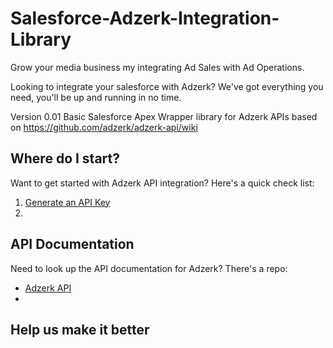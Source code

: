 Salesforce-Adzerk-Integration-Library
=====================================

Grow your media business my integrating Ad Sales with Ad Operations.

Looking to integrate your salesforce with Adzerk? We've got everything you need, you'll be up and running in no time.

Version 0.01
Basic Salesforce Apex Wrapper library for Adzerk APIs based on https://github.com/adzerk/adzerk-api/wiki



Where do I start?
-----------------

Want to get started with Adzerk API integration? Here's a quick check list:

1. [Generate an API Key](http://adzerk.com) 
2. 


API Documentation
-----------------

Need to look up the API documentation for Adzerk? There's a repo:

* [Adzerk API](https://github.com/adzerk/adzerk-api/wiki)
* 



Help us make it better
----------------------



